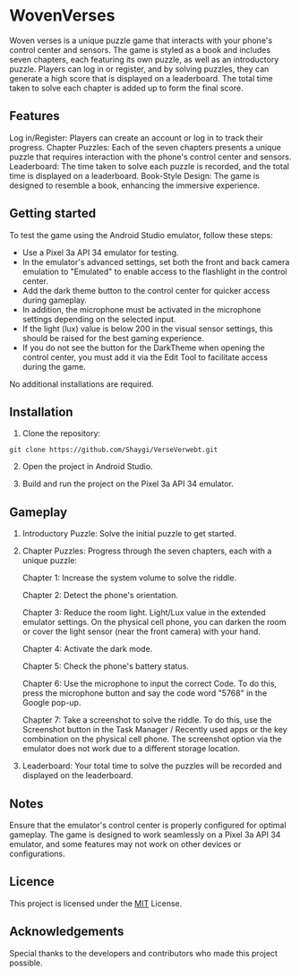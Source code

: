 # WovenVerses

Woven verses is a unique puzzle game that interacts with your phone's control center and sensors. The game is styled as a book and includes seven chapters, each featuring its own puzzle, as well as an introductory puzzle. Players can log in or register, and by solving puzzles, they can generate a high score that is displayed on a leaderboard. The total time taken to solve each chapter is added up to form the final score.

## Features

Log in/Register: Players can create an account or log in to track their progress.
Chapter Puzzles: Each of the seven chapters presents a unique puzzle that requires interaction with the phone's control center and sensors.
Leaderboard: The time taken to solve each puzzle is recorded, and the total time is displayed on a leaderboard.
Book-Style Design: The game is designed to resemble a book, enhancing the immersive experience.

## Getting started

To test the game using the Android Studio emulator, follow these steps:

- Use a Pixel 3a API 34 emulator for testing.
- In the emulator's advanced settings, set both the front and back camera emulation to "Emulated" to enable access to the flashlight in the control center.
- Add the dark theme button to the control center for quicker access during gameplay.
- In addition, the microphone must be activated in the microphone settings depending on the selected input.
- If the light (lux) value is below 200 in the visual sensor settings, this should be raised for the best gaming experience.
- If you do not see the button for the DarkTheme when opening the control center, you must add it via the Edit Tool to facilitate access during the game.

No additional installations are required.

## Installation

1. Clone the repository:
~~~git
git clone https://github.com/Shaygi/VerseVerwebt.git
~~~
2. Open the project in Android Studio.

3. Build and run the project on the Pixel 3a API 34 emulator.

## Gameplay

1. Introductory Puzzle: Solve the initial puzzle to get started.

2. Chapter Puzzles: Progress through the seven chapters, each with a unique puzzle:
   
   Chapter 1: Increase the system volume to solve the riddle.

   Chapter 2: Detect the phone's orientation.
   
   Chapter 3: Reduce the room light. Light/Lux value in the extended emulator settings. On the physical cell phone, you can darken the room or cover the light sensor (near the front camera) with your hand.
   
   Chapter 4: Activate the dark mode.
   
   Chapter 5: Check the phone's battery status.
   
   Chapter 6: Use the microphone to input the correct Code. To do this, press the microphone button and say the code word "5768" in the Google pop-up.
   
   Chapter 7: Take a screenshot to solve the riddle. To do this, use the Screenshot button in the Task Manager / Recently used apps or the key combination on the physical cell phone. The screenshot option via the emulator does not work due to a different storage location. 

4. Leaderboard: Your total time to solve the puzzles will be recorded and displayed on the leaderboard.

## Notes

Ensure that the emulator's control center is properly configured for optimal gameplay.
The game is designed to work seamlessly on a Pixel 3a API 34 emulator, and some features may not work on other devices or configurations.

## Licence

This project is licensed under the [MIT](https://choosealicense.com/licenses/mit/) License.

## Acknowledgements

Special thanks to the developers and contributors who made this project possible.
